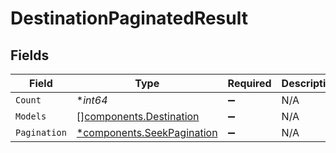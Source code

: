 # DestinationPaginatedResult


## Fields

| Field                                                               | Type                                                                | Required                                                            | Description                                                         |
| ------------------------------------------------------------------- | ------------------------------------------------------------------- | ------------------------------------------------------------------- | ------------------------------------------------------------------- |
| `Count`                                                             | **int64*                                                            | :heavy_minus_sign:                                                  | N/A                                                                 |
| `Models`                                                            | [][components.Destination](../../models/shared/destination.md)      | :heavy_minus_sign:                                                  | N/A                                                                 |
| `Pagination`                                                        | [*components.SeekPagination](../../models/shared/seekpagination.md) | :heavy_minus_sign:                                                  | N/A                                                                 |